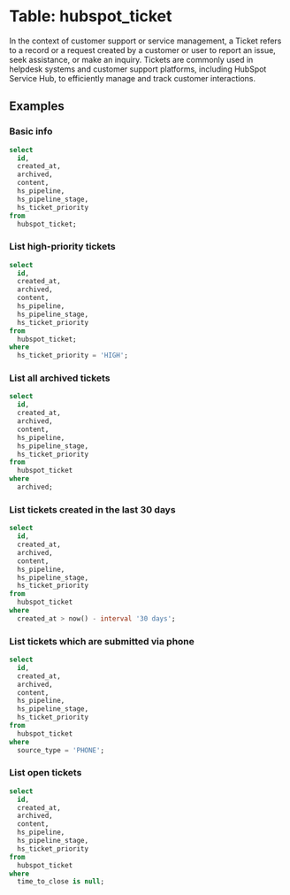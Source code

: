 # Table: hubspot_ticket

In the context of customer support or service management, a Ticket refers to a record or a request created by a customer or user to report an issue, seek assistance, or make an inquiry. Tickets are commonly used in helpdesk systems and customer support platforms, including HubSpot Service Hub, to efficiently manage and track customer interactions.

## Examples

### Basic info

```sql
select
  id,
  created_at,
  archived,
  content,
  hs_pipeline,
  hs_pipeline_stage,
  hs_ticket_priority
from
  hubspot_ticket;
```

### List high-priority tickets

```sql
select
  id,
  created_at,
  archived,
  content,
  hs_pipeline,
  hs_pipeline_stage,
  hs_ticket_priority
from
  hubspot_ticket;
where
  hs_ticket_priority = 'HIGH';
```

### List all archived tickets

```sql
select
  id,
  created_at,
  archived,
  content,
  hs_pipeline,
  hs_pipeline_stage,
  hs_ticket_priority
from
  hubspot_ticket
where
  archived;
```

### List tickets created in the last 30 days

```sql
select
  id,
  created_at,
  archived,
  content,
  hs_pipeline,
  hs_pipeline_stage,
  hs_ticket_priority
from
  hubspot_ticket
where
  created_at > now() - interval '30 days';
```

### List tickets which are submitted via phone

```sql
select
  id,
  created_at,
  archived,
  content,
  hs_pipeline,
  hs_pipeline_stage,
  hs_ticket_priority
from
  hubspot_ticket
where
  source_type = 'PHONE';
```

### List open tickets

```sql
select
  id,
  created_at,
  archived,
  content,
  hs_pipeline,
  hs_pipeline_stage,
  hs_ticket_priority
from
  hubspot_ticket
where
  time_to_close is null;
```
